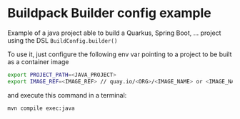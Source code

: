 # Buildpack Builder config example

Example of a java project able to build a Quarkus, Spring Boot, ... project
using the DSL `BuildConfig.builder()`

To use it, just configure the following env var pointing to a project to be built as a container image

```bash
export PROJECT_PATH=<JAVA_PROJECT>
export IMAGE_REF=<IMAGE_REF> // quay.io/<ORG>/<IMAGE_NAME> or <IMAGE_NAME>
```
and execute this command in a terminal:
```bash
mvn compile exec:java
```